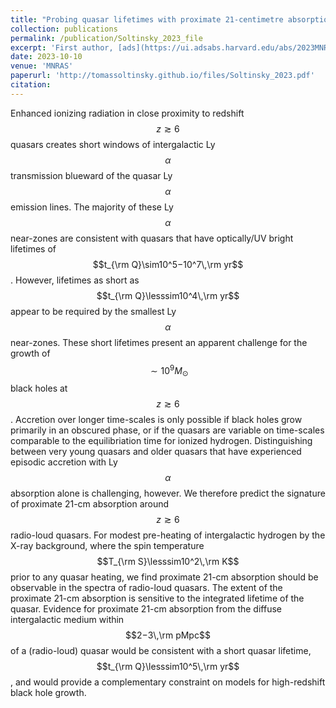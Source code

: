 ```yaml
---
title: "Probing quasar lifetimes with proximate 21-centimetre absorption in the diffuse intergalactic medium at redshifts $$z\geq6$$"
collection: publications
permalink: /publication/Soltinsky_2023_file
excerpt: 'First author, [ads](https://ui.adsabs.harvard.edu/abs/2023MNRAS.519.3027S/abstract){:target="_blank" rel="noopener"}'
date: 2023-10-10
venue: 'MNRAS'
paperurl: 'http://tomassoltinsky.github.io/files/Soltinsky_2023.pdf'
citation:
---
```


Enhanced ionizing radiation in close proximity to redshift $$z\gtrsim6$$ quasars creates short windows of intergalactic Ly $$\alpha$$ transmission blueward of the quasar Ly $$\alpha$$ emission lines. The majority of these Ly $$\alpha$$ near-zones are consistent with quasars that have optically/UV bright lifetimes of  $$t_{\rm Q}\sim10^5−10^7\,\rm yr$$. However, lifetimes as short as $$t_{\rm Q}\lesssim10^4\,\rm yr$$ appear to be required by the smallest Ly $$\alpha$$ near-zones. These short lifetimes present an apparent challenge for the growth of $$\sim10^9M_{\odot}$$ black holes at $$z\gtrsim6$$. Accretion over longer time-scales is only possible if black holes grow primarily in an obscured phase, or if the quasars are variable on time-scales comparable to the equilibriation time for ionized hydrogen. Distinguishing between very young quasars and older quasars that have experienced episodic accretion with Ly $$\alpha$$ absorption alone is challenging, however. We therefore predict the signature of proximate 21-cm absorption around $$z\gtrsim6$$ radio-loud quasars. For modest pre-heating of intergalactic hydrogen by the X-ray background, where the spin temperature  $$T_{\rm S}\lesssim10^2\,\rm K$$ prior to any quasar heating, we find proximate 21-cm absorption should be observable in the spectra of radio-loud quasars. The extent of the proximate 21-cm absorption is sensitive to the integrated lifetime of the quasar. Evidence for proximate 21-cm absorption from the diffuse intergalactic medium within $$2−3\,\rm pMpc$$ of a (radio-loud) quasar would be consistent with a short quasar lifetime, $$t_{\rm Q}\lesssim10^5\,\rm yr$$, and would provide a complementary constraint on models for high-redshift black hole growth.
